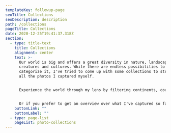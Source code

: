 ```yaml
---
templateKey: followup-page
seoTitle: Collections
seoDescription: description
path: /collections
pageTitle: Collections
date: 2020-12-25T19:41:37.318Z
section:
  - type: title-text
    title: Collections
    alignment: center
    text: >-
      Our world is big and offers a great diversity in nature, landscapes,
      creatures and cultures. While there are endless possibilities to
      categorize it, I've tried to come up with some collections to structure
      all the photos I captured myself.


      Experience the world through my lens by filtering continents, countries and themes to not only display specific places on this planet, but also pay tribute to its diverse environments from desert lands to tropical coasts and urban spaces.


      Or if you prefer to get an overview over what I've captured so far - I picked my favorite photos in a [dedicated collection](/explore). Feel free to explore!
    buttonLink: ""
    buttonLabel: ""
  - type: page-list
    pageList: photo-collections
---
```

